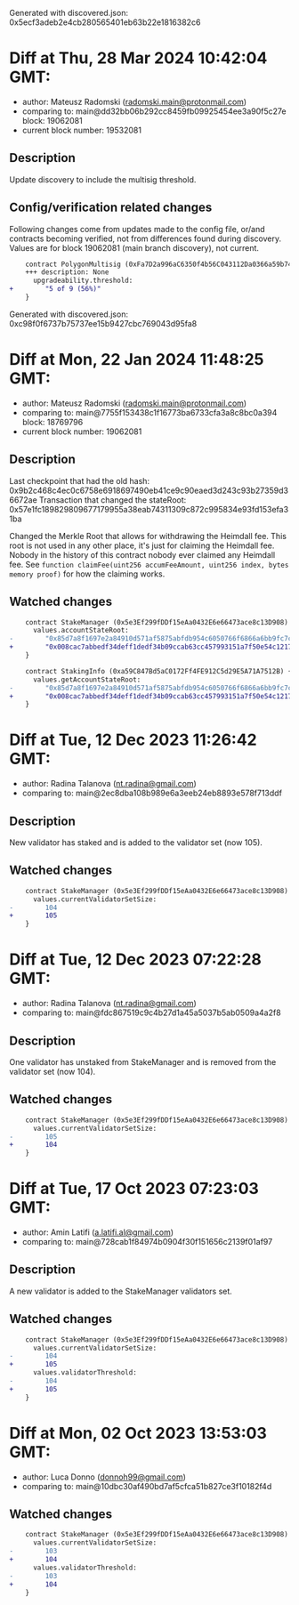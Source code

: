 Generated with discovered.json: 0x5ecf3adeb2e4cb280565401eb63b22e1816382c6

# Diff at Thu, 28 Mar 2024 10:42:04 GMT:

- author: Mateusz Radomski (<radomski.main@protonmail.com>)
- comparing to: main@dd32bb06b292cc8459fb09925454ee3a90f5c27e block: 19062081
- current block number: 19532081

## Description

Update discovery to include the multisig threshold.

## Config/verification related changes

Following changes come from updates made to the config file,
or/and contracts becoming verified, not from differences found during
discovery. Values are for block 19062081 (main branch discovery), not current.

```diff
    contract PolygonMultisig (0xFa7D2a996aC6350f4b56C043112Da0366a59b74c) {
    +++ description: None
      upgradeability.threshold:
+        "5 of 9 (56%)"
    }
```

Generated with discovered.json: 0xc98f0f6737b75737ee15b9427cbc769043d95fa8

# Diff at Mon, 22 Jan 2024 11:48:25 GMT:

- author: Mateusz Radomski (<radomski.main@protonmail.com>)
- comparing to: main@7755f153438c1f16773ba6733cfa3a8c8bc0a394 block: 18769796
- current block number: 19062081

## Description

Last checkpoint that had the old hash: 0x9b2c468c4ec0c6758e6918697490eb41ce9c90eaed3d243c93b27359d36672ae
Transaction that changed the stateRoot: 0x57e1fc189829809677179955a38eab74311309c872c995834e93fd153efa31ba

Changed the Merkle Root that allows for withdrawing the Heimdall fee.
This root is not used in any other place, it's just for claiming the Heimdall fee.
Nobody in the history of this contract nobody ever claimed any Heimdall fee.
See `function claimFee(uint256 accumFeeAmount, uint256 index, bytes memory proof)` for how the claiming works.

## Watched changes

```diff
    contract StakeManager (0x5e3Ef299fDDf15eAa0432E6e66473ace8c13D908) {
      values.accountStateRoot:
-        "0x85d7a8f1697e2a84910d571af5875abfdb954c6050766f6866a6bb9fc7c660ca"
+        "0x008cac7abbedf34deff1dedf34b09ccab63cc457993151a7f50e54c12174ad25"
    }
```

```diff
    contract StakingInfo (0xa59C847Bd5aC0172Ff4FE912C5d29E5A71A7512B) {
      values.getAccountStateRoot:
-        "0x85d7a8f1697e2a84910d571af5875abfdb954c6050766f6866a6bb9fc7c660ca"
+        "0x008cac7abbedf34deff1dedf34b09ccab63cc457993151a7f50e54c12174ad25"
    }
```

# Diff at Tue, 12 Dec 2023 11:26:42 GMT:

- author: Radina Talanova (<nt.radina@gmail.com>)
- comparing to: main@2ec8dba108b989e6a3eeb24eb8893e578f713ddf

## Description

New validator has staked and is added to the validator set (now 105).

## Watched changes

```diff
    contract StakeManager (0x5e3Ef299fDDf15eAa0432E6e66473ace8c13D908) {
      values.currentValidatorSetSize:
-        104
+        105
    }
```

# Diff at Tue, 12 Dec 2023 07:22:28 GMT:

- author: Radina Talanova (<nt.radina@gmail.com>)
- comparing to: main@fdc867519c9c4b27d1a45a5037b5ab0509a4a2f8

## Description

One validator has unstaked from StakeManager and is removed from the validator set (now 104).

## Watched changes

```diff
    contract StakeManager (0x5e3Ef299fDDf15eAa0432E6e66473ace8c13D908) {
      values.currentValidatorSetSize:
-        105
+        104
    }
```

# Diff at Tue, 17 Oct 2023 07:23:03 GMT:

- author: Amin Latifi (<a.latifi.al@gmail.com>)
- comparing to: main@728cab1f84974b0904f30f151656c2139f01af97

## Description

A new validator is added to the StakeManager validators set.

## Watched changes

```diff
    contract StakeManager (0x5e3Ef299fDDf15eAa0432E6e66473ace8c13D908) {
      values.currentValidatorSetSize:
-        104
+        105
      values.validatorThreshold:
-        104
+        105
    }
```

# Diff at Mon, 02 Oct 2023 13:53:03 GMT:

- author: Luca Donno (<donnoh99@gmail.com>)
- comparing to: main@10dbc30af490bd7af5cfca51b827ce3f10182f4d

## Watched changes

```diff
    contract StakeManager (0x5e3Ef299fDDf15eAa0432E6e66473ace8c13D908) {
      values.currentValidatorSetSize:
-        103
+        104
      values.validatorThreshold:
-        103
+        104
    }
```
